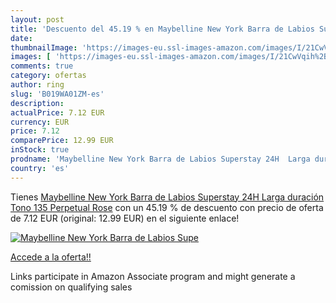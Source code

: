 ```yaml
---
layout: post
title: 'Descuento del 45.19 % en Maybelline New York Barra de Labios Supe'
date: 
thumbnailImage: 'https://images-eu.ssl-images-amazon.com/images/I/21CwVqih%2BIL._SL200_.jpg'
images: [ 'https://images-eu.ssl-images-amazon.com/images/I/21CwVqih%2BIL._SL200_.jpg' ]
comments: true
category: ofertas
author: ring
slug: 'B019WA01ZM-es'
description:
actualPrice: 7.12 EUR
currency: EUR
price: 7.12
comparePrice: 12.99 EUR
inStock: true
prodname: 'Maybelline New York Barra de Labios Superstay 24H  Larga duración   Tono 135 Perpetual Rose'
country: 'es'
---
```


Tienes [Maybelline New York Barra de Labios Superstay 24H  Larga duración   Tono 135 Perpetual Rose](https://www.amazon.es/dp/B019WA01ZM/?tag=tolees-21) con un 45.19 % de descuento con precio de oferta de 7.12 EUR (original: 12.99 EUR) en el siguiente enlace!

[![Maybelline New York Barra de Labios Supe](https://images-eu.ssl-images-amazon.com/images/I/21CwVqih%2BIL._SL200_.jpg)](https://www.amazon.es/dp/B019WA01ZM/?tag=tolees-21)

[Accede a la oferta!!](https://www.amazon.es/dp/B019WA01ZM/?tag=tolees-21)

Links participate in Amazon Associate program and might generate a comission on qualifying sales


